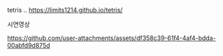tetris
..
https://limits1214.github.io/tetris/


시연영상

https://github.com/user-attachments/assets/df358c39-61f4-4af4-bdda-00abfd9d875d

